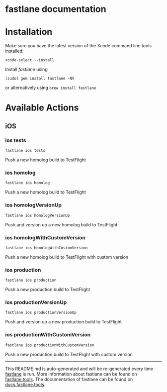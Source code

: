fastlane documentation
================
# Installation

Make sure you have the latest version of the Xcode command line tools installed:

```
xcode-select --install
```

Install _fastlane_ using
```
[sudo] gem install fastlane -NV
```
or alternatively using `brew install fastlane`

# Available Actions
## iOS
### ios tests
```
fastlane ios tests
```
Push a new homolog build to TestFlight
### ios homolog
```
fastlane ios homolog
```
Push a new homolog build to TestFlight
### ios homologVersionUp
```
fastlane ios homologVersionUp
```
Push and version up a new homolog build to TestFlight
### ios homologWithCustomVersion
```
fastlane ios homologWithCustomVersion
```
Push a new homolog build to TestFlight with custom version
### ios production
```
fastlane ios production
```
Push a new production build to TestFlight
### ios productionVersionUp
```
fastlane ios productionVersionUp
```
Push and version up a new production build to TestFlight
### ios productionWithCustomVersion
```
fastlane ios productionWithCustomVersion
```
Push a new production build to TestFlight with custom version

----

This README.md is auto-generated and will be re-generated every time [fastlane](https://fastlane.tools) is run.
More information about fastlane can be found on [fastlane.tools](https://fastlane.tools).
The documentation of fastlane can be found on [docs.fastlane.tools](https://docs.fastlane.tools).
